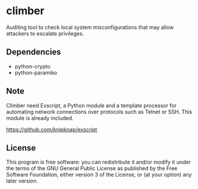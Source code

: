 climber
=======

Auditing tool to check local system misconfigurations that may allow attackers to escalate privileges.


Dependencies
------------

* python-crypto
* python-paramiko


Note
------
Climber need Exscript, a Python module and a template processor for automating network connections over protocols such as Telnet or SSH. This module is already included.

https://github.com/knipknap/exscript


License
-------
This program is free software: you can redistribute it and/or modify it under the terms of the GNU General Public License as published by the Free Software Foundation, either version 3 of the License, or (at your option) any later version.

